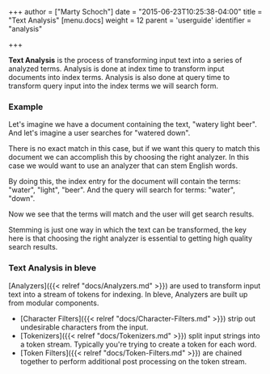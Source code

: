 +++
author = ["Marty Schoch"]
date = "2015-06-23T10:25:38-04:00"
title = "Text Analysis"
[menu.docs]
weight = 12
parent = 'userguide'
identifier = "analysis"

+++

**Text Analysis** is the process of transforming input text into a series of analyzed terms.  Analysis is done at index time to transform input documents into index terms.  Analysis is also done at query time to transform query input into the index terms we will search form.

### Example

Let's imagine we have a document containing the text, "watery light beer".
And let's imagine a user searches for "watered down".

There is no exact match in this case, but if we want this query to match this document we can accomplish this by choosing the right analyzer.  In this case we would want to use an analyzer that can stem English words.

By doing this, the index entry for the document will contain the terms: "water", "light", "beer".
And the query will search for terms: "water", "down".

Now we see that the terms will match and the user will get search results.

Stemming is just one way in which the text can be transformed, the key here is that choosing the right analyzer is essential to getting high quality search results.

### Text Analysis in bleve

[Analyzers]({{< relref "docs/Analyzers.md" >}}) are used to transform input text into a stream of tokens for indexing.  In bleve, Analyzers are built up from modular components.

* [Character Filters]({{< relref "docs/Character-Filters.md" >}}) strip out undesirable characters from the input.
* [Tokenizers]({{< relref "docs/Tokenizers.md" >}}) split input strings into a token stream.  Typically you're trying to create a token for each word.
* [Token Filters]({{< relref "docs/Token-Filters.md" >}}) are chained together to perform additional post processing on the token stream.
